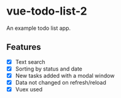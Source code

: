 # vue-todo-list-2

An example todo list app.

## Features

- [X] Text search
- [X] Sorting by status and date
- [X] New tasks added with a modal window
- [X] Data not changed on refresh/reload 
- [X] Vuex used
